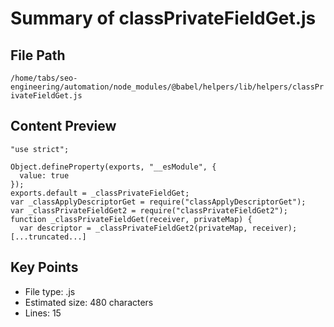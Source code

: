 # Summary of classPrivateFieldGet.js
  
## File Path
`/home/tabs/seo-engineering/automation/node_modules/@babel/helpers/lib/helpers/classPrivateFieldGet.js`

## Content Preview
```
"use strict";

Object.defineProperty(exports, "__esModule", {
  value: true
});
exports.default = _classPrivateFieldGet;
var _classApplyDescriptorGet = require("classApplyDescriptorGet");
var _classPrivateFieldGet2 = require("classPrivateFieldGet2");
function _classPrivateFieldGet(receiver, privateMap) {
  var descriptor = _classPrivateFieldGet2(privateMap, receiver);
[...truncated...]
```

## Key Points
- File type: .js
- Estimated size: 480 characters
- Lines: 15
